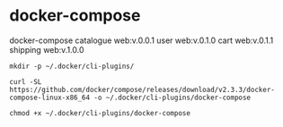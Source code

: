 # docker-compose
docker-compose
catalogue web:v.0.0.1
user  web:v.0.1.0
cart  web:v.0.1.1
shipping web:v.1.0.0

```
mkdir -p ~/.docker/cli-plugins/

```

```
curl -SL https://github.com/docker/compose/releases/download/v2.3.3/docker-compose-linux-x86_64 -o ~/.docker/cli-plugins/docker-compose

```

```
chmod +x ~/.docker/cli-plugins/docker-compose
```